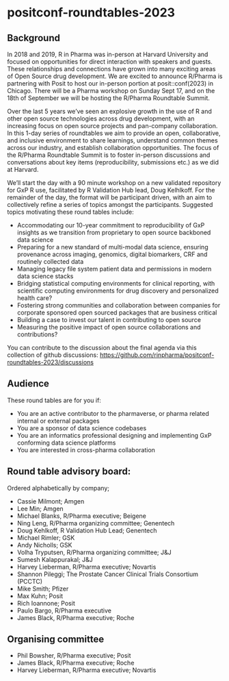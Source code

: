 # positconf-roundtables-2023

## Background

In 2018 and 2019, R in Pharma was in-person at Harvard University and focused on opportunities for direct interaction with speakers and guests. These relationships and connections have grown into many exciting areas of Open Source drug development. We are excited to announce R/Pharma is partnering with Posit to host our in-person portion at posit::conf(2023) in Chicago. There will be a Pharma workshop on Sunday Sept 17, and on the 18th of September we will be hosting the R/Pharma Roundtable Summit. 

Over the last 5 years we’ve seen an explosive growth in the use of R and other open source technologies across drug development, with an increasing focus on open source projects and pan-company collaboration. In this 1-day series of roundtables we aim to provide an open, collaborative, and inclusive environment to share learnings, understand common themes across our industry, and establish collaboration opportunities. The focus of the R/Pharma Roundtable Summit is to foster in-person discussions and conversations about key items (reproducibility, submissions etc.) as we did at Harvard.

We’ll start the day with a 90 minute workshop on a new validated repository for GxP R use, facilitated by R Validation Hub lead, Doug Kelhlkoff. For the remainder of the day, the format will be participant driven, with an aim to collectively refine a series of topics amongst the participants. Suggested topics motivating these round tables include:

- Accommodating our 10-year commitment to reproducibility of GxP insights as we transition from proprietary to open source backboned data science
- Preparing for a new standard of multi-modal data science, ensuring provenance across imaging, genomics, digital biomarkers, CRF and routinely collected data
- Managing legacy file system patient data and permissions in modern data science stacks
- Bridging statistical computing environments for clinical reporting, with scientific computing environments for drug discovery and personalized health care?
- Fostering strong communities and collaboration between companies for corporate sponsored open sourced packages that are business critical
- Building a case to invest our talent in contributing to open source
- Measuring the positive impact of open source collaborations and contributions?

You can contribute to the discussion about the final agenda via this collection of github discussions: https://github.com/rinpharma/positconf-roundtables-2023/discussions

## Audience

These round tables are for you if:

- You are an active contributor to the pharmaverse, or pharma related internal or external packages
- You are a sponsor of data science codebases
- You are an informatics professional designing and implementing GxP conforming data science platforms 
- You are interested in cross-pharma collaboration

## Round table advisory board: 

Ordered alphabetically by company;

- Cassie Milmont; Amgen
- Lee Min; Amgen
- Michael Blanks, R/Pharma executive; Beigene
- Ning Leng, R/Pharma organizing committee;  Genentech
- Doug Kehlkoff, R Validation Hub Lead; Genentech
- Michael Rimler; GSK
- Andy Nicholls; GSK
- Volha Tryputsen, R/Pharma organizing committee; J&J
- Sumesh Kalappurakal; J&J
- Harvey Lieberman, R/Pharma executive; Novartis
- Shannon Pileggi; The Prostate Cancer Clinical Trials Consortium (PCCTC)
- Mike Smith; Pfizer
- Max Kuhn; Posit
- Rich Ioannone; Posit
- Paulo Bargo, R/Pharma executive 
- James Black, R/Pharma executive; Roche

## Organising committee

- Phil Bowsher, R/Pharma executive; Posit
- James Black, R/Pharma executive; Roche
- Harvey Lieberman, R/Pharma executive; Novartis



